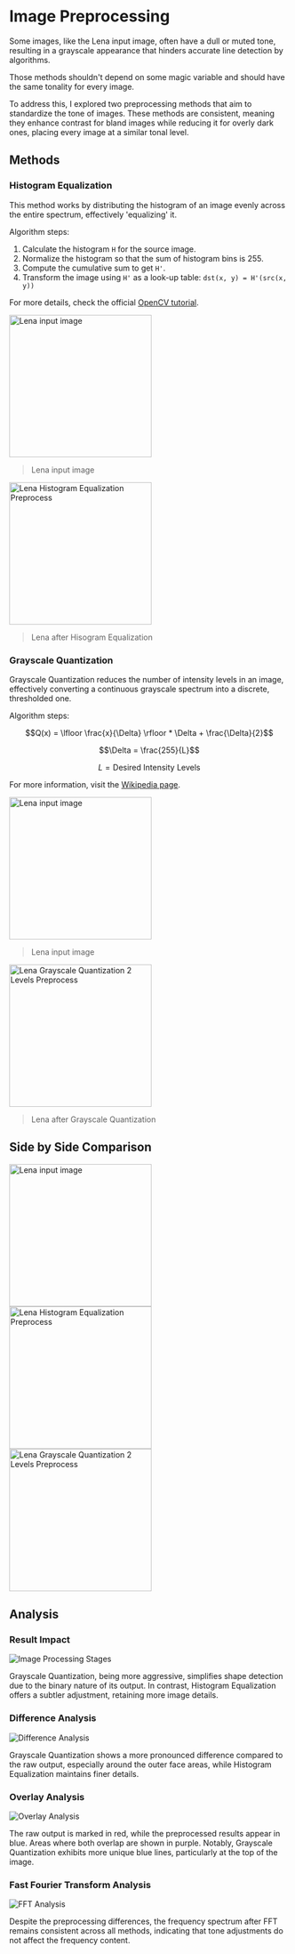 # Image Preprocessing

Some images, like the Lena input image, often have a dull or muted tone, resulting in a grayscale appearance that hinders accurate line detection by algorithms. 

Those methods shouldn't depend on some magic variable and should have the same tonality for every image.

To address this, I explored two preprocessing methods that aim to standardize the tone of images. These methods are consistent, meaning they enhance contrast for bland images while reducing it for overly dark ones, placing every image at a similar tonal level.

## Methods

### Histogram Equalization

This method works by distributing the histogram of an image evenly across the entire spectrum, effectively 'equalizing' it.

Algorithm steps:
    
1. Calculate the histogram `H` for the source image.
2. Normalize the histogram so that the sum of histogram bins is 255.
3. Compute the cumulative sum to get `H'`.
4. Transform the image using `H'` as a look-up table: `dst(x, y) = H'(src(x, y))`

For more details, check the official [OpenCV tutorial](https://docs.opencv.org/4.x/d4/d1b/tutorial_histogram_equalization.html).

<img src="../../imgs/lena_bw.png" alt="Lena input image" width=256>

> Lena input image

<img src="../../outputs/preprocess/histogram_equalization_preprocess.png" alt="Lena Histogram Equalization Preprocess" width=256>

> Lena after Hisogram Equalization

### Grayscale Quantization

Grayscale Quantization reduces the number of intensity levels in an image, effectively converting a continuous grayscale spectrum into a discrete, thresholded one.

Algorithm steps:

```math
Q(x) = \lfloor \frac{x}{\Delta} \rfloor * \Delta + \frac{\Delta}{2}
```

```math
\Delta = \frac{255}{L}
```

```math
L = \text{Desired Intensity Levels}
```

For more information, visit the [Wikipedia page](https://en.wikipedia.org/wiki/Quantization_(image_processing)#Grayscale_quantization).

<img src="../../imgs/lena_bw.png" alt="Lena input image" width=256>

> Lena input image

<img src="../../outputs/preprocess/grayscale_quantization_2_levels.png" alt="Lena Grayscale Quantization 2 Levels Preprocess" width=256>

> Lena after Grayscale Quantization

## Side by Side Comparison

<img src="../../imgs/lena_bw.png" alt="Lena input image" width=256>
<img src="../../outputs/preprocess/histogram_equalization_preprocess.png" alt="Lena Histogram Equalization Preprocess" width=256>
<img src="../../outputs/preprocess/grayscale_quantization_2_levels.png" alt="Lena Grayscale Quantization 2 Levels Preprocess" width=256>

## Analysis

### Result Impact

<img src="../../outputs/preprocess/image_processing_stages.png" alt="Image Processing Stages">

Grayscale Quantization, being more aggressive, simplifies shape detection due to the binary nature of its output. In contrast, Histogram Equalization offers a subtler adjustment, retaining more image details.

### Difference Analysis

<img src="../../outputs/preprocess/diff_analysis_on_preprocess_methods.png" alt="Difference Analysis">

Grayscale Quantization shows a more pronounced difference compared to the raw output, especially around the outer face areas, while Histogram Equalization maintains finer details.

### Overlay Analysis

<img src="../../outputs/preprocess/overlay_analysis_on_preprocess_methods.png" alt="Overlay Analysis">

The raw output is marked in red, while the preprocessed results appear in blue. Areas where both overlap are shown in purple. Notably, Grayscale Quantization exhibits more unique blue lines, particularly at the top of the image.

### Fast Fourier Transform Analysis

<img src="../../outputs/preprocess/fft_analysis_on_preprocess_methods.png" alt="FFT Analysis">

Despite the preprocessing differences, the frequency spectrum after FFT remains consistent across all methods, indicating that tone adjustments do not affect the frequency content.